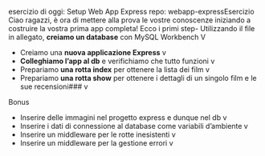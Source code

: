 esercizio di oggi: Setup Web App Express
repo: webapp-expressEsercizio
Ciao ragazzi, è ora di mettere alla prova le vostre conoscenze iniziando a costruire la vostra prima app completa! Ecco i primi step- Utilizzando il file in allegato, **creiamo un database** con MySQL Workbench V
- Creiamo una **nuova applicazione Express** v
- **Colleghiamo l’app al db** e verifichiamo che tutto funzioni v
- Prepariamo **una rotta index** per ottenere la lista dei film v 
- Prepariamo **una rotta show** per ottenere i dettagli di un singolo film e le sue recensioni###  v

Bonus
- Inserire delle immagini nel progetto express e dunque nel db v
- Inserire i dati di connessione al database come variabili d’ambiente v
- Inserire un middleware per le rotte inesistenti  v 
- Inserire un middleware per la gestione errori  v
